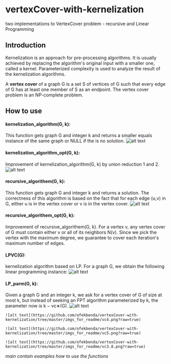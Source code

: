 # vertexCover-with-kernelization
two implementations to VertexCover problem - recursive and Linear Programming

## Introduction
Kernelization is an approach for pre-processing algorithms. It is usually achieved by
replacing the algorithm's original input with a smaller one, called a kernel.
Parameterized complexity is used to analyze the result of the kernelization
algorithms.

A **vertex cover** of a graph G is a set S of vertices of G such that every edge of G has at least one member of S as an endpoint.
The vertex cover problem is an NP-complete problem.

## How to use
#### kernelization_algorithm(G, k):
  This function gets graph G and integer k and returns a smaller equals instance of the same graph or NULL if the is no solution.
  ![alt text](https://github.com/ofekbenda/vertexCover-with-kernelization/tree/master/imgs_for_readme/kernelization1.png?raw=true)

#### kernelization_algorithm_opt(G, k):
  Improvement of kernelization_algorithm(G, k) by union reduction 1 and 2.
    ![alt text](https://github.com/ofekbenda/vertexCover-with-kernelization/tree/master/imgs_for_readme/kernelization_improvement.png?raw=true)
    
#### recursive_algorithem(G, k):
  This function gets graph G and integer k and returns a solution. The correctness of this algorithm is based on the fact that for each edge (u,v) in G, either
u is in the vertex cover or v is in the vertex cover.
![alt text](https://github.com/ofekbenda/vertexCover-with-kernelization/tree/master/imgs_for_readme/recursive.png?raw=true)

#### recursive_algorithem_opt(G, k):
  Improvement of recursive_algorithem(G, k).
  For a vertex v, any vertex cover of G must contain either v or all of its neighbors N(v).
  Since we pick the vertex with the maximum degree, we guarantee to cover each iteration's maximum number of edges.  

#### LPVC(G):
  kernelization algorithm based on LP. For a graph G, we obtain the following linear programming instance:
  ![alt text](https://github.com/ofekbenda/vertexCover-with-kernelization/tree/master/imgs_for_readme/LP.png?raw=true)
  
#### LP_parm(G, k):
  Given a graph G and an integer k, we ask for a vertex cover of G of size at most k, but instead of seeking an FPT
algorithm parameterized by k, the parameter now is k − vc∗(G).
    ![alt text](https://github.com/ofekbenda/vertexCover-with-kernelization/tree/master/imgs_for_readme/VC_above_LP.png?raw=true)

    ![alt text](https://github.com/ofekbenda/vertexCover-with-kernelization/tree/master/imgs_for_readme/vc4.png?raw=true)

    ![alt text](https://github.com/ofekbenda/vertexCover-with-kernelization/tree/master/imgs_for_readme/vc5.png?raw=true)

    ![alt text](https://github.com/ofekbenda/vertexCover-with-kernelization/tree/master/imgs_for_readme/vc3.8.png?raw=true)
    
    
  *main contain examples how to use the functions*

